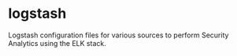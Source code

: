 # logstash
Logstash configuration files for various sources to perform Security Analytics using the ELK stack.

